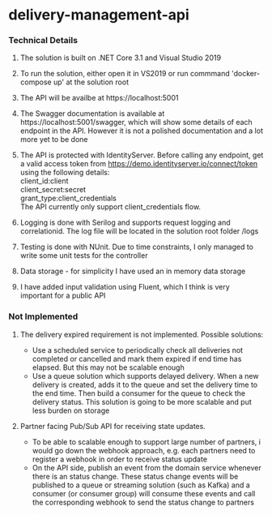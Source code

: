 # delivery-management-api
### Technical Details
1. The solution is built on .NET Core 3.1 and Visual Studio 2019
2. To run the solution, either open it in VS2019 or run commmand 'docker-compose up' at the solution root
3. The API will be availbe at https://localhost:5001
4. The Swagger documentation is available at https://localhost:5001/swagger, which will show some details of each endpoint in the API. However it is not a polished documentation and a lot more yet to be done
5. The API is protected with IdentityServer. Before calling any endpoint, get a valid access token from https://demo.identityserver.io/connect/token using the following details:  
  client_id:client  
  client_secret:secret  
  grant_type:client_credentials  
  The API currently only support client_credentials flow.
  
  
6. Logging is done with Serilog and supports request logging and correlationid. The log file will be located in the solution root folder /logs
7. Testing is done with NUnit. Due to time constraints, I only managed to write some unit tests for the controller
8. Data storage - for simplicity I have used an in memory data storage
9. I have added input validation using Fluent, which I think is very important for a public API

### Not Implemented
1. The delivery expired requirement is not implemented. Possible solutions:
   * Use a scheduled service to periodically check all deliveries not completed or cancelled and mark them expired if end time has elapsed. But this may not be scalable enough
   * Use a queue solution which supports delayed delivery. When a new delivery is created, adds it to the queue and set the delivery time to the end time. Then build a consumer for the queue to check the delivery status. This solution is going to be more scalable and put less burden on storage
   
1. Partner facing Pub/Sub API for receiving state updates.
   * To be able to scalable enough to support large number of partners, i would go down the webhook approach, e.g. each partners need to register a webhook in order to receive status update
   * On the API side, publish an event from the domain service whenever there is an status change. These status change events will be published to a queue or streaming solution (such as Kafka) and a consumer (or consumer group) will consume these events and call the corresponding webhook to send the status change to partners
